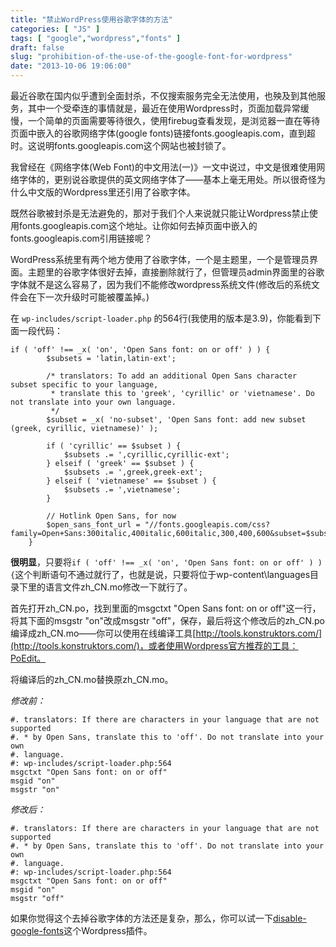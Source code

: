 ```yaml
---
title: "禁止WordPress使用谷歌字体的方法"
categories: [ "JS" ]
tags: [ "google","wordpress","fonts" ]
draft: false
slug: "prohibition-of-the-use-of-the-google-font-for-wordpress"
date: "2013-10-06 19:06:00"
---
```


最近谷歌在国内似乎遭到全面封杀，不仅搜索服务完全无法使用，也殃及到其他服务，其中一个受牵连的事情就是，最近在使用Wordpress时，页面加载异常缓慢，一个简单的页面需要等待很久，使用firebug查看发现，是浏览器一直在等待页面中嵌入的谷歌网络字体(google fonts)链接fonts.googleapis.com，直到超时。这说明fonts.googleapis.com这个网站也被封锁了。

我曾经在《网络字体(Web Font)的中文用法(一)》一文中说过，中文是很难使用网络字体的，更别说谷歌提供的英文网络字体了——基本上毫无用处。所以很奇怪为什么中文版的Wordpress里还引用了谷歌字体。

既然谷歌被封杀是无法避免的，那对于我们个人来说就只能让Wordpress禁止使用fonts.googleapis.com这个地址。让你如何去掉页面中嵌入的fonts.googleapis.com引用链接呢？

WordPress系统里有两个地方使用了谷歌字体，一个是主题里，一个是管理员界面。主题里的谷歌字体很好去掉，直接删除就行了，但管理员admin界面里的谷歌字体就不是这么容易了，因为我们不能修改wordpress系统文件(修改后的系统文件会在下一次升级时可能被覆盖掉。)


<!--more-->


在 `wp-includes/script-loader.php` 的564行(我使用的版本是3.9)，你能看到下面一段代码：

    if ( 'off' !== _x( 'on', 'Open Sans font: on or off' ) ) {
    		$subsets = 'latin,latin-ext';
    
    		/* translators: To add an additional Open Sans character subset specific to your language,
    		 * translate this to 'greek', 'cyrillic' or 'vietnamese'. Do not translate into your own language.
    		 */
    		$subset = _x( 'no-subset', 'Open Sans font: add new subset (greek, cyrillic, vietnamese)' );
    
    		if ( 'cyrillic' == $subset ) {
    			$subsets .= ',cyrillic,cyrillic-ext';
    		} elseif ( 'greek' == $subset ) {
    			$subsets .= ',greek,greek-ext';
    		} elseif ( 'vietnamese' == $subset ) {
    			$subsets .= ',vietnamese';
    		}
    
    		// Hotlink Open Sans, for now
    		$open_sans_font_url = "//fonts.googleapis.com/css?family=Open+Sans:300italic,400italic,600italic,300,400,600&subset=$subsets";
    	}

**很明显**，只要将`if ( 'off' !== _x( 'on', 'Open Sans font: on or off' ) ) {`这个判断语句不通过就行了，也就是说，只要将位于wp-content\languages目录下里的语言文件zh_CN.mo修改一下就行了。

首先打开zh_CN.po，找到里面的msgctxt "Open Sans font: on or off"这一行，将其下面的msgstr "on"改成msgstr "off"，保存，最后将这个修改后的zh_CN.po编译成zh_CN.mo——你可以使用在线编译工具[http://tools.konstruktors.com/](http://tools.konstruktors.com/)，或者使用Wordpress官方推荐的工具：PoEdit。

将编译后的zh_CN.mo替换原zh_CN.mo。

*修改前：*

    #. translators: If there are characters in your language that are not supported
    #. * by Open Sans, translate this to 'off'. Do not translate into your own
    #. language.
    #: wp-includes/script-loader.php:564
    msgctxt "Open Sans font: on or off"
    msgid "on"
    msgstr "on"

*修改后：*

    #. translators: If there are characters in your language that are not supported
    #. * by Open Sans, translate this to 'off'. Do not translate into your own
    #. language.
    #: wp-includes/script-loader.php:564
    msgctxt "Open Sans font: on or off"
    msgid "on"
    msgstr "off"
	
如果你觉得这个去掉谷歌字体的方法还是复杂，那么，你可以试一下[disable-google-fonts](https://github.com/dimadin/disable-google-fonts)这个Wordpress插件。